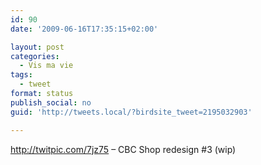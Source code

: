 ```yaml
---
id: 90
date: '2009-06-16T17:35:15+02:00'

layout: post
categories:
  - Vis ma vie
tags:
  - tweet
format: status
publish_social: no
guid: 'http://tweets.local/?birdsite_tweet=2195032903'

---
```


http://twitpic.com/7jz75 – CBC Shop redesign #3 (wip)